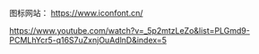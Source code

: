 图标网站：
https://www.iconfont.cn/

https://www.youtube.com/watch?v=_5p2mtzLeZo&list=PLGmd9-PCMLhYcr5-q16S7uZxnjOuAdlnD&index=5

